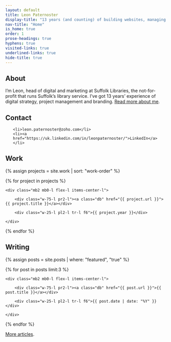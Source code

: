 ```yaml
---
layout: default
title: Leon Paternoster
display-title: "13 years (and counting) of building websites, managing digital and marketing teams and project managing complex digital projects."
nav-title: "Home"
is_home: true
order: 1
prose-headings: true
hyphens: true
visited-links: true
underlined-links: true
hide-title: true
---
```


## About

I’m Leon, head of digital and marketing at Suffolk Libraries, the not-for-profit that runs Suffolk’s library service. I’ve got 13 years’ experience of digital strategy, project management and branding. [Read more about me](/about).

## Contact

<ul class="list ph0">

	<li>leon.paternoster@zoho.com</li>
	<li><a href="https://uk.linkedin.com/in/leonpaternoster/">LinkedIn</a></li>

</ul>

## Work

<div class="mt3">

{% assign projects = site.work | sort: "work-order" %}

{% for project in projects %}

	<div class="mb2 mb0-l flex-l items-center-l">

		<div class="w-75-l pr2-l"><a class="db" href="{{ project.url }}">{{ project.title }}</a></div>

		<div class="w-25-l pl2-l tr-l f6">{{ project.year }}</div>

	</div>

{% endfor %}

</div>

## Writing

<div class="mt3">

{% assign posts = site.posts | where: "featured", "true" %}

{% for post in posts limit:3 %}

	<div class="mb2 mb0-l flex-l items-center-l">

		<div class="w-75-l pr2-l"><a class="db" href="{{ post.url }}">{{ post.title }}</a></div>

		<div class="w-25-l pl2-l tr-l f6">{{ post.date | date: "%Y" }}</div>

	</div>

{% endfor %}

</div>

[More articles](/posts).
